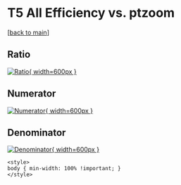 # T5 All Efficiency vs. ptzoom

[[back to main](./)]



## Ratio

[![Ratio](../mtv/var/T5_0_eff_ptzoom.png){ width=600px }](../mtv/var/T5_0_eff_ptzoom.pdf)

## Numerator

[![Numerator](../mtv/num/T5_0_eff_ptzoom_num0.png){ width=600px }](../mtv/num/T5_0_eff_ptzoom_num0.pdf)

## Denominator

[![Denominator](../mtv/den/T5_0_eff_ptzoom_den.png){ width=600px }](../mtv/den/T5_0_eff_ptzoom_den.pdf)


``` {=html}
<style>
body { min-width: 100% !important; }
</style>
```
